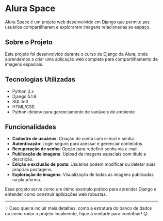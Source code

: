 # Alura Space  

Alura Space é um projeto web desenvolvido em Django que permite aos usuários compartilharem e explorarem imagens relacionadas ao espaço.  

## Sobre o Projeto  

Este projeto foi desenvolvido durante o curso de Django da Alura, onde aprendemos a criar uma aplicação web completa para compartilhamento de imagens espaciais.  

## Tecnologias Utilizadas  

- Python 3.x  
- Django 5.1.6  
- SQLite3  
- HTML/CSS  
- Python-dotenv para gerenciamento de variáveis de ambiente  

## Funcionalidades  

- **Cadastro de usuários**: Criação de conta com e-mail e senha.  
- **Autenticação**: Login seguro para acessar e gerenciar conteúdos.  
- **Recuperação de senha**: Opção para redefinir senha via e-mail.  
- **Publicação de imagens**: Upload de imagens espaciais com título e descrição.  
- **Edição e exclusão de posts**: Usuários podem modificar ou deletar suas próprias postagens.  
- **Exploração de imagens**: Visualização de todas as imagens publicadas na plataforma.  

Esse projeto serve como um ótimo exemplo prático para aprender Django e entender como construir aplicações web robustas.   

---  

💡 Caso queira incluir mais detalhes, como a estrutura do banco de dados ou como rodar o projeto localmente, fique à vontade para contribuir! 😊
